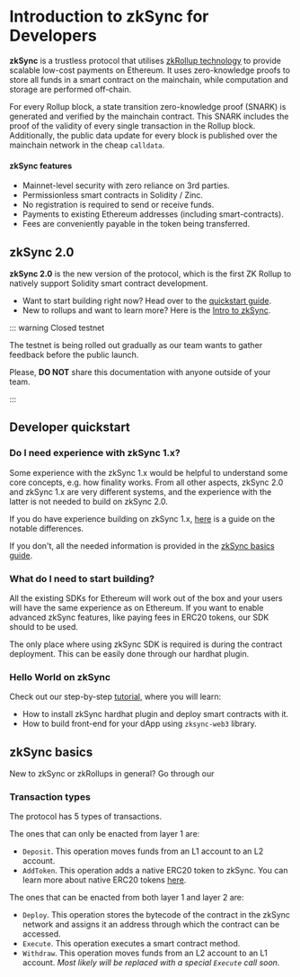 # Introduction to zkSync for Developers

**zkSync** is a trustless protocol that utilises [zkRollup technology](/faq/tech.md#zk-rollup-architecture) to provide scalable low-cost payments on Ethereum. It uses zero-knowledge proofs to store all funds in a smart
contract on the mainchain, while computation and storage are performed off-chain. 

For every Rollup block, a state
transition zero-knowledge proof (SNARK) is generated and verified by the mainchain contract. This SNARK includes the
proof of the validity of every single transaction in the Rollup block. Additionally, the public data update for every
block is published over the mainchain network in the cheap `calldata`.

#### zkSync features

- Mainnet-level security with zero reliance on 3rd parties.
- Permissionless smart contracts in Solidity / Zinc.
- No registration is required to send or receive funds.
- Payments to existing Ethereum addresses (including smart-contracts).
- Fees are conveniently payable in the token being transferred.

## zkSync 2.0

**zkSync 2.0** is the new version of the protocol, which is the first ZK Rollup to natively support Solidity smart contract development.

- Want to start building right now? Head over to the [quickstart guide](#developer-quickstart).
- New to rollups and want to learn more? Here is the [Intro to zkSync](./concepts).

::: warning Closed testnet

The testnet is being rolled out gradually as our team wants to gather feedback before the public launch.

Please, **DO NOT** share this documentation with anyone outside of your team.

:::

## Developer quickstart

### Do I need experience with zkSync 1.x?

Some experience with the zkSync 1.x would be helpful to understand some core concepts, e.g. how finality works. From all other aspects, zkSync 2.0 and zkSync 1.x are very different systems, and the experience with the latter is not needed to build on zkSync 2.0.

If you do have experience building on zkSync 1.x, [here](./v1-vs-v2.md) is a guide on the notable differences.

If you don't, all the needed information is provided in the [zkSync basics guide](#zksync-basics).

### What do I need to start building?

All the existing SDKs for Ethereum will work out of the box and your users will have the same experience as on Ethereum. If you want to enable advanced zkSync features, like paying fees in ERC20 tokens, our SDK should to be used.

The only place where using zkSync SDK is required is during the contract deployment. This can be easily done through our hardhat plugin.

### Hello World on zkSync

Check out our step-by-step [tutorial](./tutorials/basic), where you will learn:

- How to install zkSync hardhat plugin and deploy smart contracts with it.
- How to build front-end for your dApp using `zksync-web3` library.

## zkSync basics

New to zkSync or zkRollups in general? Go through our 

### Transaction types

<!--

Sidenote: These protocol details are mostly relevant when the zkPorter part is available:

The main part of zkSync 2.0 is the state tree. It's a sparse Merkle tree with a depth of 265, which holds account states. The topmost 8 bits denote the type of the protocol to be used (0 stands for `zkRollup` and 1 stands for `zkPorter`, the rest 254 types are reserved for the future). Each protocol has a storage space of `2^256` slots.

_Note:_ Each account exists in each subtree at the same time, e.g. account can have its funds stored in cold reserve in the zkRollup part and have all trading done on the zkPorter side.

-->

The protocol has 5 types of transactions.

The ones that can only be enacted from layer 1 are:

- `Deposit`. This operation moves funds from an L1 account to an L2 account.
- `AddToken`. This operation adds a native ERC20 token to zkSync. You can learn more about native ERC20 tokens [here](./concepts.md#what-is-the-native-token-of-zksync).

The ones that can be enacted from both layer 1 and layer 2 are:

- `Deploy`. This operation stores the bytecode of the contract in the zkSync network and assigns it an address
  through which the contract can be accessed.
- `Execute`. This operation executes a smart contract method.
- `Withdraw`. This operation moves funds from an L2 account to an L1 account. _Most likely will be replaced with a special `Execute` call soon._
